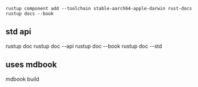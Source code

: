 ```
rustup component add --toolchain stable-aarch64-apple-darwin rust-docs
rustup docs --book
```

## std api

rustup doc
rustup doc --api
rustup doc --book
rustup doc --std

## uses mdbook

mdbook build